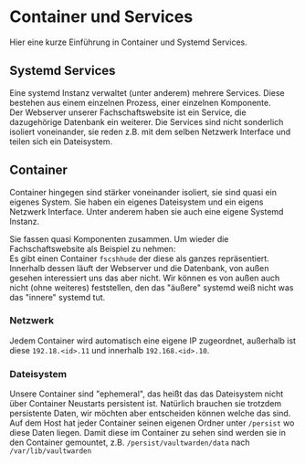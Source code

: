# Container und Services

Hier eine kurze Einführung in Container und Systemd Services.

<!-- toc -->

## Systemd Services

Eine systemd Instanz verwaltet (unter anderem) mehrere Services. Diese bestehen aus einem einzelnen 
Prozess, einer einzelnen Komponente.  
Der Webserver unserer Fachschaftswebsite ist ein Service, die dazugehörige Datenbank ein weiterer. 
Die Services sind nicht sonderlich isoliert voneinander, sie reden z.B. mit dem selben Netzwerk 
Interface und teilen sich ein Dateisystem.

## Container

Container hingegen sind stärker voneinander isoliert, sie sind quasi ein eigenes System.
Sie haben ein eigenes Dateisystem und ein eigens Netzwerk Interface. Unter anderem haben sie 
auch eine eigene Systemd Instanz.  

Sie fassen quasi Komponenten zusammen. Um wieder die Fachschaftswebsite als Beispiel zu nehmen:  
Es gibt einen Container `fscshhude` der diese als ganzes repräsentiert. Innerhalb dessen läuft der
Webserver und die Datenbank, von außen gesehen interessiert uns das aber nicht. Wir können es von
außen auch nicht (ohne weiteres) feststellen, den das "äußere" systemd weiß nicht was das "innere"
systemd tut.

### Netzwerk

Jedem Container wird automatisch eine eigene IP zugeordnet, außerhalb ist diese `192.18.<id>.11` 
und innerhalb `192.168.<id>.10`.

### Dateisystem

Unsere Container sind "ephemeral", das heißt das das Dateisystem nicht über Container Neustarts
persistent ist. Natürlich brauchen sie trotzdem persistente Daten, wir möchten aber entscheiden
können welche das sind. Auf dem Host hat jeder Container seinen eigenen Ordner unter `/persist` wo
diese Daten liegen. Damit diese im Container zu sehen sind werden sie in den Container gemountet,
z.B. `/persist/vaultwarden/data` nach `/var/lib/vaultwarden`

